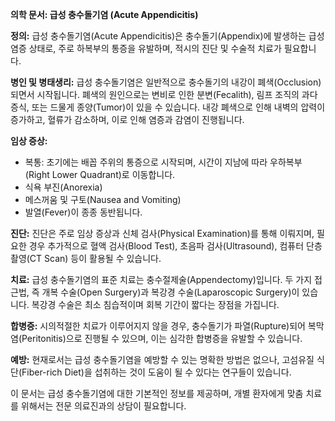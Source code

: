 **의학 문서: 급성 충수돌기염 (Acute Appendicitis)**

**정의:**
급성 충수돌기염(Acute Appendicitis)은 충수돌기(Appendix)에 발생하는 급성 염증 상태로, 주로 하복부의 통증을 유발하며, 적시의 진단 및 수술적 치료가 필요합니다.

**병인 및 병태생리:**
급성 충수돌기염은 일반적으로 충수돌기의 내강이 폐색(Occlusion)되면서 시작됩니다. 폐색의 원인으로는 변비로 인한 분변(Fecalith), 림프 조직의 과다 증식, 또는 드물게 종양(Tumor)이 있을 수 있습니다. 내강 폐색으로 인해 내벽의 압력이 증가하고, 혈류가 감소하며, 이로 인해 염증과 감염이 진행됩니다.

**임상 증상:**
- 복통: 초기에는 배꼽 주위의 통증으로 시작되며, 시간이 지남에 따라 우하복부(Right Lower Quadrant)로 이동합니다.
- 식욕 부진(Anorexia)
- 메스꺼움 및 구토(Nausea and Vomiting)
- 발열(Fever)이 종종 동반됩니다.

**진단:**
진단은 주로 임상 증상과 신체 검사(Physical Examination)를 통해 이뤄지며, 필요한 경우 추가적으로 혈액 검사(Blood Test), 초음파 검사(Ultrasound), 컴퓨터 단층촬영(CT Scan) 등이 활용될 수 있습니다.

**치료:**
급성 충수돌기염의 표준 치료는 충수절제술(Appendectomy)입니다. 두 가지 접근법, 즉 개복 수술(Open Surgery)과 복강경 수술(Laparoscopic Surgery)이 있습니다. 복강경 수술은 최소 침습적이며 회복 기간이 짧다는 장점을 가집니다.

**합병증:**
시의적절한 치료가 이루어지지 않을 경우, 충수돌기가 파열(Rupture)되어 복막염(Peritonitis)으로 진행될 수 있으며, 이는 심각한 합병증을 유발할 수 있습니다.

**예방:**
현재로서는 급성 충수돌기염을 예방할 수 있는 명확한 방법은 없으나, 고섬유질 식단(Fiber-rich Diet)을 섭취하는 것이 도움이 될 수 있다는 연구들이 있습니다.

이 문서는 급성 충수돌기염에 대한 기본적인 정보를 제공하며, 개별 환자에게 맞춤 치료를 위해서는 전문 의료진과의 상담이 필요합니다.